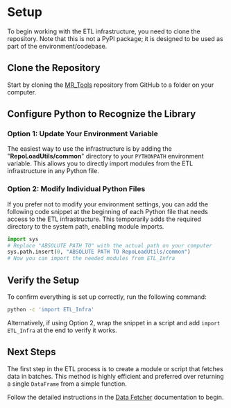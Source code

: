 # Setup

To begin working with the ETL infrastructure, you need to clone the repository. 
Note that this is not a PyPI package; it is designed to be used as part of the environment/codebase.

## Clone the Repository

Start by cloning the [MR_Tools](https://github.com/Medial-EarlySign/MR_Tools) repository from GitHub to a folder on your computer.

## Configure Python to Recognize the Library

### Option 1: Update Your Environment Variable

The easiest way to use the infrastructure is by adding the "**RepoLoadUtils/common**" directory to your `PYTHONPATH` environment variable. This allows you to directly import modules from the ETL infrastructure in any Python file.

### Option 2: Modify Individual Python Files

If you prefer not to modify your environment settings, you can add the following code snippet at the beginning of each Python file that needs access to the ETL infrastructure. This temporarily adds the required directory to the system path, enabling module imports.

```python
import sys
# Replace "ABSOLUTE PATH TO" with the actual path on your computer
sys.path.insert(0, "ABSOLUTE PATH TO RepoLoadUtils/common") 
# Now you can import the needed modules from ETL_Infra
``` 

## Verify the Setup
To confirm everything is set up correctly, run the following command:

```bash
python -c 'import ETL_Infra'
```

Alternatively, if using Option 2, wrap the snippet in a script and add `import ETL_Infra` at the end to verify it works.

## Next Steps

The first step in the ETL process is to create a module or script that fetches data in batches. This method is highly efficient and preferred over returning a single `DataFrame` from a simple function.

Follow the detailed instructions in the [Data Fetcher](01.Data%20Fetching%20step) documentation to begin.